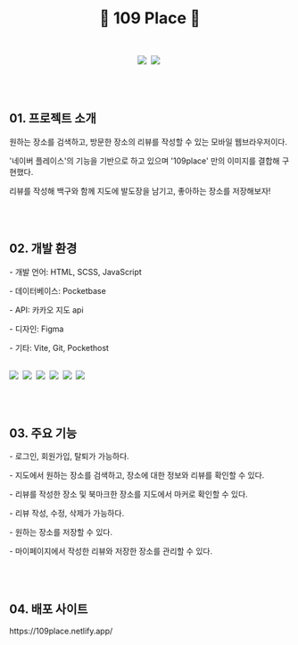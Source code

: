 <h1  align=center>🐶 109 Place 🐶</h1>

</br>
<figure class="half" align="center">
  <img src="https://github.com/user-attachments/assets/40a6eaf9-f027-486f-bb33-002a0cf630ad"/>&nbsp;
  <img src="https://github.com/user-attachments/assets/b6927a36-956f-45dc-85ff-6a0d9ca0a438"/>&nbsp;
</figure>

</br></br>

<h2>01. 프로젝트 소개</h2>
<p>원하는 장소를 검색하고, 방문한 장소의 리뷰를 작성할 수 있는 모바일 웹브라우저이다.</p>
<p>'네이버 플레이스'의 기능을 기반으로 하고 있으며 '109place' 만의 이미지를 결합해 구현했다.</p>
<p>리뷰를 작성해 백구와 함께 지도에 발도장을 남기고, 좋아하는 장소를 저장해보자!</p>

</br></br>

<h2>02. 개발 환경 </h2>
<p>- 개발 언어: HTML, SCSS, JavaScript</p>
<p>- 데이터베이스: Pocketbase</p>
<p>- API: 카카오 지도 api</p>
<p>- 디자인: Figma</p>
<p>- 기타: Vite, Git, Pockethost</p>
</br>

<div align="">
  <img src="https://img.shields.io/badge/HTML-E34F26?style=flat&logo=HTML5&logoColor=white" />&nbsp;
  <img src="https://img.shields.io/badge/SCSS-CC6699?style=flat&logo=Sass&logoColor=white" />&nbsp;
  <img src="https://img.shields.io/badge/JavaScript-F7DF1E?style=flat&logo=JavaScript&logoColor=white" />&nbsp;
  <img src="https://img.shields.io/badge/pocketbase-B8DBE4?style=flat&logo=pocketbase&logoColor=white" />&nbsp;
  <img src="https://img.shields.io/badge/vite-646CFF?style=flat&logo=vite&logoColor=white" />&nbsp;
  <img src="https://img.shields.io/badge/github-181717?style=flat&logo=github&logoColor=white" />&nbsp;
</div>

</br></br>

<h2>03. 주요 기능 </h2>
<p>- 로그인, 회원가입, 탈퇴가 가능하다.</p>
<p>- 지도에서 원하는 장소를 검색하고, 장소에 대한 정보와 리뷰를 확인할 수 있다. </p>
<p>- 리뷰를 작성한 장소 및 북마크한 장소를 지도에서 마커로 확인할 수 있다.</p>
<p>- 리뷰 작성, 수정, 삭제가 가능하다.</p>
<p>- 원하는 장소를 저장할 수 있다.</p>
<p>- 마이페이지에서 작성한 리뷰와 저장한 장소를 관리할 수 있다.</p>

</br></br>

<h2>04. 배포 사이트 </h2>
https://109place.netlify.app/
